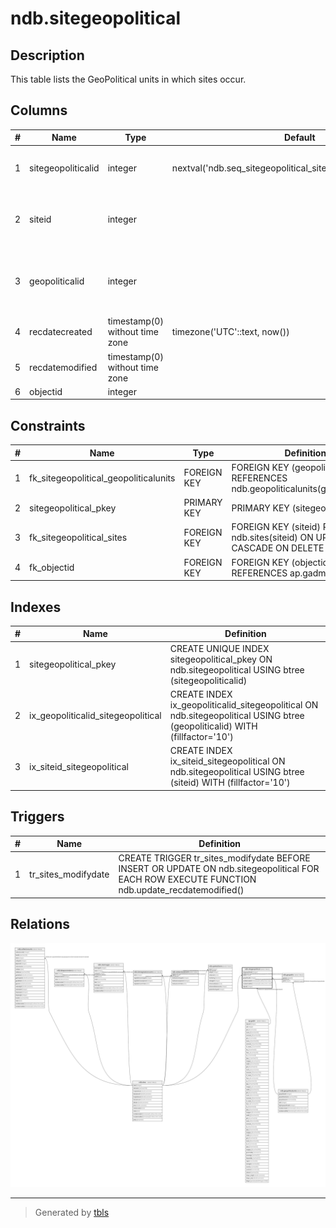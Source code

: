 # ndb.sitegeopolitical

## Description

This table lists the GeoPolitical units in which sites occur.

## Columns

| # | Name               | Type                           | Default                                                          | Nullable | Children | Parents                                           | Comment                                                                                |
| - | ------------------ | ------------------------------ | ---------------------------------------------------------------- | -------- | -------- | ------------------------------------------------- | -------------------------------------------------------------------------------------- |
| 1 | sitegeopoliticalid | integer                        | nextval('ndb.seq_sitegeopolitical_sitegeopoliticalid'::regclass) | false    |          |                                                   | An arbitrary Site GeoPolitical identification number.                                  |
| 2 | siteid             | integer                        |                                                                  | false    |          | [ndb.sites](ndb.sites.md)                         | Site identification number. Field links to the Sites table.                            |
| 3 | geopoliticalid     | integer                        |                                                                  | false    |          | [ndb.geopoliticalunits](ndb.geopoliticalunits.md) | GeoPolitical identification number. Field links to the GeoPoliticalUnits lookup table. |
| 4 | recdatecreated     | timestamp(0) without time zone | timezone('UTC'::text, now())                                     | false    |          |                                                   |                                                                                        |
| 5 | recdatemodified    | timestamp(0) without time zone |                                                                  | false    |          |                                                   |                                                                                        |
| 6 | objectid           | integer                        |                                                                  | true     |          | [ap.gadm](ap.gadm.md)                             |                                                                                        |

## Constraints

| # | Name                                  | Type        | Definition                                                                            |
| - | ------------------------------------- | ----------- | ------------------------------------------------------------------------------------- |
| 1 | fk_sitegeopolitical_geopoliticalunits | FOREIGN KEY | FOREIGN KEY (geopoliticalid) REFERENCES ndb.geopoliticalunits(geopoliticalid)         |
| 2 | sitegeopolitical_pkey                 | PRIMARY KEY | PRIMARY KEY (sitegeopoliticalid)                                                      |
| 3 | fk_sitegeopolitical_sites             | FOREIGN KEY | FOREIGN KEY (siteid) REFERENCES ndb.sites(siteid) ON UPDATE CASCADE ON DELETE CASCADE |
| 4 | fk_objectid                           | FOREIGN KEY | FOREIGN KEY (objectid) REFERENCES ap.gadm(objectid)                                   |

## Indexes

| # | Name                               | Definition                                                                                                                  |
| - | ---------------------------------- | --------------------------------------------------------------------------------------------------------------------------- |
| 1 | sitegeopolitical_pkey              | CREATE UNIQUE INDEX sitegeopolitical_pkey ON ndb.sitegeopolitical USING btree (sitegeopoliticalid)                          |
| 2 | ix_geopoliticalid_sitegeopolitical | CREATE INDEX ix_geopoliticalid_sitegeopolitical ON ndb.sitegeopolitical USING btree (geopoliticalid) WITH (fillfactor='10') |
| 3 | ix_siteid_sitegeopolitical         | CREATE INDEX ix_siteid_sitegeopolitical ON ndb.sitegeopolitical USING btree (siteid) WITH (fillfactor='10')                 |

## Triggers

| # | Name                | Definition                                                                                                                                    |
| - | ------------------- | --------------------------------------------------------------------------------------------------------------------------------------------- |
| 1 | tr_sites_modifydate | CREATE TRIGGER tr_sites_modifydate BEFORE INSERT OR UPDATE ON ndb.sitegeopolitical FOR EACH ROW EXECUTE FUNCTION ndb.update_recdatemodified() |

## Relations

![er](ndb.sitegeopolitical.svg)

---

> Generated by [tbls](https://github.com/k1LoW/tbls)